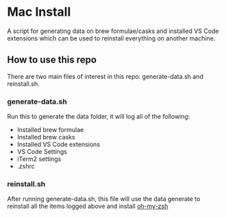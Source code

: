 # Mac Install

A script for generating data on brew formulae/casks and installed VS Code extensions which can be used to reinstall everything on another machine.

## How to use this repo

There are two main files of interest in this repo: generate-data.sh and reinstall.sh.

### generate-data.sh

Run this to generate the data folder, it will log all of the following:
- Installed brew formulae
- Installed brew casks
- Installed VS Code extensions
- VS Code Settings
- iTerm2 settings
- .zshrc

### reinstall.sh

After running generate-data.sh, this file will use the data generate to reinstall all the items logged above and install [oh-my-zsh](https://github.com/robbyrussell/oh-my-zsh)
